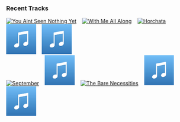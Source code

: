 ### Recent Tracks
[<img src='https://lastfm.freetls.fastly.net/i/u/300x300/b40f1ae1d2d7421198cce1c6db36828c.png' width='16%' height='16%' alt='You Aint Seen Nothing Yet'>](https://www.last.fm/music/bachman-turner%2boverdrive/_/you%2bain%2527t%2bseen%2bnothing%2byet)&nbsp;&nbsp;&nbsp;&nbsp;[<img src='https://lastfm.freetls.fastly.net/i/u/300x300/8fe718ed1c3fe94adf674c8c1756fdfe.png' width='16%' height='16%' alt='With Me All Along'>](https://www.last.fm/music/bronze%2bradio%2breturn/_/with%2bme%2ball%2balong)&nbsp;&nbsp;&nbsp;&nbsp;[<img src='https://lastfm.freetls.fastly.net/i/u/300x300/f60b0691b7294dbd8c300b36276576e7.png' width='16%' height='16%' alt='Horchata'>](https://www.last.fm/music/vampire%2bweekend/_/horchata)&nbsp;&nbsp;&nbsp;&nbsp;[<img src='https://github.com/atfinke/atfinke/blob/master/placeholder.jpeg?raw=true' width='16%' height='16%' alt='Sober Up (feat. Rivers Cuomo)'>](https://www.last.fm/music/ajr/_/sober%2bup%2b%2528feat.%2brivers%2bcuomo%2529)&nbsp;&nbsp;&nbsp;&nbsp;[<img src='https://github.com/atfinke/atfinke/blob/master/placeholder.jpeg?raw=true' width='16%' height='16%' alt='Dreams - 2004 Remaster'>](https://www.last.fm/music/fleetwood%2bmac/_/dreams%2b-%2b2004%2bremaster)&nbsp;&nbsp;&nbsp;&nbsp;<br>[<img src='https://lastfm.freetls.fastly.net/i/u/300x300/c7215300a5d38bed1000dbd54337f1b3.png' width='16%' height='16%' alt='September'>](https://www.last.fm/music/earth%252c%2bwind%2b%2526%2bfire/_/september)&nbsp;&nbsp;&nbsp;&nbsp;[<img src='https://github.com/atfinke/atfinke/blob/master/placeholder.jpeg?raw=true' width='16%' height='16%' alt='You Make My Dreams (Come True)'>](https://www.last.fm/music/hall%2b%2526%2boates/_/you%2bmake%2bmy%2bdreams%2b%2528come%2btrue%2529)&nbsp;&nbsp;&nbsp;&nbsp;[<img src='https://lastfm.freetls.fastly.net/i/u/300x300/cb344e92203bb22743a6ac0fac59b2cc.png' width='16%' height='16%' alt='The Bare Necessities'>](https://www.last.fm/music/bill%2bmurray/_/the%2bbare%2bnecessities)&nbsp;&nbsp;&nbsp;&nbsp;[<img src='https://github.com/atfinke/atfinke/blob/master/placeholder.jpeg?raw=true' width='16%' height='16%' alt='Who Lives, Who Dies, Who Tells Your Story'>](https://www.last.fm/music/original%2bbroadway%2bcast%2bof%2bhamilton/_/who%2blives%252c%2bwho%2bdies%252c%2bwho%2btells%2byour%2bstory)&nbsp;&nbsp;&nbsp;&nbsp;[<img src='https://github.com/atfinke/atfinke/blob/master/placeholder.jpeg?raw=true' width='16%' height='16%' alt='Into The Storm'>](https://www.last.fm/music/banners/_/into%2bthe%2bstorm)&nbsp;&nbsp;&nbsp;&nbsp;<br>